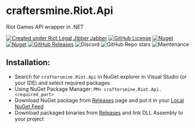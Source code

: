 # craftersmine.Riot.Api
Riot Games API wrapper in .NET

[![Created under Riot Legal Jibber Jabber](https://img.shields.io/badge/created_under-Riot_Legal_Jibber_Jabber-red?logo=riot-games)](https://www.riotgames.com/en/legal)
[![GitHub License](https://img.shields.io/github/license/craftersmine/Riot.Api)](https://github.com/craftersmine/Riot.Api/tree/master/LICENSE)
[![Nuget](https://img.shields.io/nuget/v/craftersmine.Riot.Api.Common?logo=nuget)](https://www.nuget.org/packages/craftersmine.Riot.Api.Common) 
[![Nuget](https://img.shields.io/nuget/dt/craftersmine.Riot.Api.Common?label=nuget%20downloads&logo=nuget)](https://www.nuget.org/packages/craftersmine.Riot.Api.Common) 
[![GitHub Releases](https://img.shields.io/github/downloads/craftersmine/Riot.Api/total?label=github%20downloads&logo=github)](https://github.com/craftersmine/Riot.Api/releases)
![Discord](https://img.shields.io/badge/discord-@craftersmine-5865f2?logo=discord&logoColor=white)
![GitHub Repo stars](https://img.shields.io/github/stars/craftersmine/Riot.Api)
![Maintenance](https://img.shields.io/maintenance/yes/2025)

## Installation:
* Search for `craftersmine.Riot.Api` in NuGet explorer in Visual Studio (or your IDE) and select required packages
* Using NuGet Package Manager: ```PM> craftersmine.Riot.Api.<required_part>```
* Download NuGet package from [Releases](https://github.com/craftersmine/Riot.Api/releases) page and put it in your [Local NuGet Feed](https://docs.microsoft.com/en-us/nuget/hosting-packages/overview)
* Download packaged binaries from [Releases](https://github.com/craftersmine/Riot.Api/releases) and link DLL Assembly to your project
